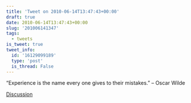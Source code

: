 ```yaml
---
title: 'Tweet on 2010-06-14T13:47:43+00:00'
draft: true
date: 2010-06-14T13:47:43+00:00
slug: '201006141347'
tags:
  - tweets
is_tweet: true
tweet_info:
  id: '16129099189'
  type: 'post'
  is_thread: False
---
```




“Experience is the name every one gives to their mistakes.” – Oscar Wilde

[Discussion](https://x.com/sytelus/status/16129099189)
